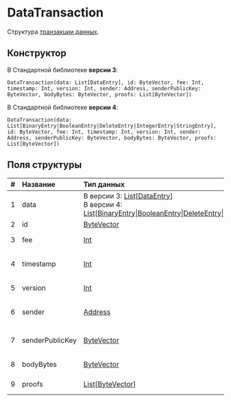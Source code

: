# DataTransaction

Структура [транзакции данных](/ru/blockchain/transaction-type/data-transaction).

## Конструктор

В Стандартной библиотеке **версии 3**:

``` ride
DataTransaction(data: List[DataEntry], id: ByteVector, fee: Int, timestamp: Int, version: Int, sender: Address, senderPublicKey: ByteVector, bodyBytes: ByteVector, proofs: List[ByteVector])
```

В Стандартной библиотеке **версии 4**:

``` ride
DataTransaction(data: List[BinaryEntry|BooleanEntry|DeleteEntry|IntegerEntry|StringEntry], id: ByteVector, fee: Int, timestamp: Int, version: Int, sender: Address, senderPublicKey: ByteVector, bodyBytes: ByteVector, proofs: List[ByteVector])
```

## Поля структуры

| # | Название | Тип данных | Описание |
| :--- | :--- | :--- | :--- |
| 1 | data | В версии 3: [List](/ru/ride/v4/data-types/list)[[DataEntry](/ru/ride/v4/structures/script-actions/data-entry)]<br>В версии 4: [List](/ru/ride/v4/data-types/list)[[BinaryEntry](/ru/ride/v4/structures/script-actions/binary-entry)&#124;[BooleanEntry](/ru/ride/v4/structures/script-actions/boolean-entry)&#124;[DeleteEntry](/ru/ride/v4/structures/script-actions/delete-entry)&#124;[IntegerEntry](/ru/ride/v4/structures/script-actions/int-entry)&#124;[StringEntry](/ru/ride/v4/structures/script-actions/string-entry)] | [Массив данных транзакции](/ru/blockchain/transaction-type/data-transaction) |
| 2 | id | [ByteVector](/ru/ride/v4/data-types/byte-vector) | ID транзакции |
| 3 | fee | [Int](/ru/ride/v4/data-types/int) | [Комиссия за транзакцию](/ru/blockchain/transaction/transaction-fee) |
| 4 | timestamp | [Int](/ru/ride/v4/data-types/int) | Временная метка транзакции|
| 5 | version | [Int](/ru/ride/v4/data-types/int) | Версия транзакции |
| 6 | sender | [Address](/ru/ride/v4/structures/common-structures/address) | [Адрес](/ru/blockchain/account/address) отправителя транзакции |
| 7 | senderPublicKey | [ByteVector](/ru/ride/v4/data-types/byte-vector) | Открытый ключ отправителя транзакции |
| 8 | bodyBytes | [ByteVector](/ru/ride/v4/data-types/byte-vector) | [Байты тела транзакции](/ru/blockchain/glossary#б) |
| 9 | proofs | [List](/ru/ride/v4/data-types/list)[[ByteVector](/ru/ride/v4/data-types/byte-vector)] | Список [подтверждений](/ru/blockchain/transaction/transaction-proof) |
